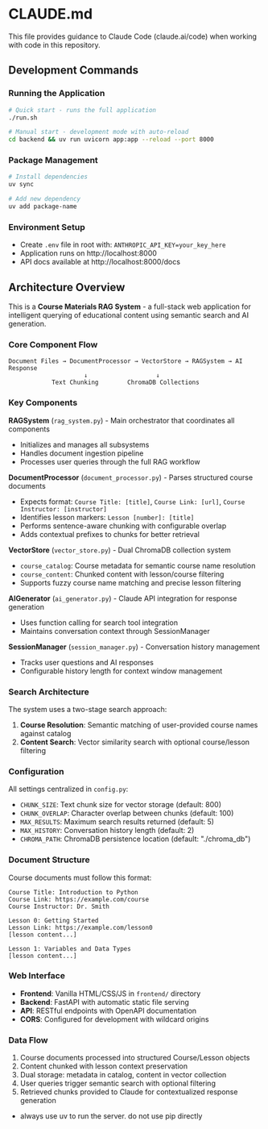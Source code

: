 # CLAUDE.md

This file provides guidance to Claude Code (claude.ai/code) when working with code in this repository.

## Development Commands

### Running the Application
```bash
# Quick start - runs the full application
./run.sh

# Manual start - development mode with auto-reload
cd backend && uv run uvicorn app:app --reload --port 8000
```

### Package Management
```bash
# Install dependencies
uv sync

# Add new dependency
uv add package-name
```

### Environment Setup
- Create `.env` file in root with: `ANTHROPIC_API_KEY=your_key_here`
- Application runs on http://localhost:8000
- API docs available at http://localhost:8000/docs

## Architecture Overview

This is a **Course Materials RAG System** - a full-stack web application for intelligent querying of educational content using semantic search and AI generation.

### Core Component Flow
```
Document Files → DocumentProcessor → VectorStore → RAGSystem → AI Response
                     ↓                   ↓
            Text Chunking        ChromaDB Collections
```

### Key Components

**RAGSystem** (`rag_system.py`) - Main orchestrator that coordinates all components
- Initializes and manages all subsystems
- Handles document ingestion pipeline
- Processes user queries through the full RAG workflow

**DocumentProcessor** (`document_processor.py`) - Parses structured course documents
- Expects format: `Course Title: [title]`, `Course Link: [url]`, `Course Instructor: [instructor]`
- Identifies lesson markers: `Lesson [number]: [title]`
- Performs sentence-aware chunking with configurable overlap
- Adds contextual prefixes to chunks for better retrieval

**VectorStore** (`vector_store.py`) - Dual ChromaDB collection system
- `course_catalog`: Course metadata for semantic course name resolution
- `course_content`: Chunked content with lesson/course filtering
- Supports fuzzy course name matching and precise lesson filtering

**AIGenerator** (`ai_generator.py`) - Claude API integration for response generation
- Uses function calling for search tool integration
- Maintains conversation context through SessionManager

**SessionManager** (`session_manager.py`) - Conversation history management
- Tracks user questions and AI responses
- Configurable history length for context window management

### Search Architecture

The system uses a two-stage search approach:
1. **Course Resolution**: Semantic matching of user-provided course names against catalog
2. **Content Search**: Vector similarity search with optional course/lesson filtering

### Configuration

All settings centralized in `config.py`:
- `CHUNK_SIZE`: Text chunk size for vector storage (default: 800)
- `CHUNK_OVERLAP`: Character overlap between chunks (default: 100) 
- `MAX_RESULTS`: Maximum search results returned (default: 5)
- `MAX_HISTORY`: Conversation history length (default: 2)
- `CHROMA_PATH`: ChromaDB persistence location (default: "./chroma_db")

### Document Structure

Course documents must follow this format:
```
Course Title: Introduction to Python
Course Link: https://example.com/course
Course Instructor: Dr. Smith

Lesson 0: Getting Started
Lesson Link: https://example.com/lesson0
[lesson content...]

Lesson 1: Variables and Data Types
[lesson content...]
```

### Web Interface

- **Frontend**: Vanilla HTML/CSS/JS in `frontend/` directory
- **Backend**: FastAPI with automatic static file serving
- **API**: RESTful endpoints with OpenAPI documentation
- **CORS**: Configured for development with wildcard origins

### Data Flow

1. Course documents processed into structured Course/Lesson objects
2. Content chunked with lesson context preservation
3. Dual storage: metadata in catalog, content in vector collection
4. User queries trigger semantic search with optional filtering
5. Retrieved chunks provided to Claude for contextualized response generation
- always use uv to run the server. do not use pip directly
